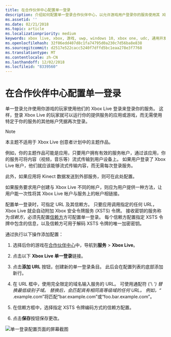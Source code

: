```yaml
---
title: 在合作伙伴中心配置单一登录
description: 介绍如何配置单一登录合作伙伴中心，以允许游戏用户登录你的服务使用其 Xbox Live id。
ms.assetid: ''
ms.date: 02/21/2018
ms.topic: article
ms.localizationpriority: medium
keywords: xbox live, xbox, 游戏, uwp, windows 10, xbox one, udc, 通用开发人员中心, 单一登录
ms.openlocfilehash: 32f06edd407d8c1fa74795d0a230c7d56ba8e838
ms.sourcegitcommit: d2517e522cacc5240f7dffd5bc1eaa278e3f7768
ms.translationtype: MT
ms.contentlocale: zh-CN
ms.lasthandoff: 12/02/2018
ms.locfileid: "8339560"
---
```

# <a name="configure-single-sign-on-in-partner-center"></a>在合作伙伴中心配置单一登录

单一登录允许使用你游戏的玩家使用他们的 Xbox Live 登录来登录你的服务。 这样，登录 Xbox Live 的玩家就可以运行你的提供服务的应用或游戏，而无需使用特定于你的服务的其他帐户凭据再次登录。

> [!NOTE]
> 本主题不适用于 Xbox Live 创意者计划中的主题作品。

例如，你的主题作品可能是应用，只要用户拥有有效的服务帐户，通过该应用，你的服务可将内容（视频，音乐等）流式传输到用户设备上。 如果用户登录了 Xbox Live 帐户，他们就应该能够流式传输内容，而无需每次登录服务。

此外，如果应用将 Kinect 数据发送到外部服务，则可在此处配置。

如果服务要求用户创建与 Xbox Live 不同的帐户，则应为用户提供一种方法，让用户能一次性将其 Xbox Live 帐户与服务上的帐户相链接。

配置单一登录时，可指定 URL 及其信赖方。 只要应用调用指定的任何 URL，Xbox Live 就会自动附加 Xbox 安全令牌服务 (XSTS) 令牌。 接收密钥的服务称为*信赖方*，必须先配置[信赖方](https://developer.microsoft.com/en-US/xboxconfig/relyingparties/index)方可配置单一登录。 每个信赖方配置指定 XSTS 令牌中包含的信息，以及信赖方可用于解码 XSTS 令牌的唯一加密密钥。

通过执行以下操作添加配置：

1. 选择后你的游戏在[合作伙伴中心](https://partner.microsoft.com/dashboard)中，导航到**服务** > **Xbox Live**。

2. 点击以下 **Xbox Live 单一登录**链接。

3. 点击**添加 URL** 按钮，创建新的单一登录条目。 此后会在配置列表的底部添加新行。

4. 在 URL 框中，使用完全限定的域名输入服务的 URL。 可使用通配符 ('\ *') 替换最低级别子域。 替换后，会匹配具有相同高等级域的任何 URL。 例如，“* .example.com”将匹配“bar.example.com”或“foo.bar.example.com”。

5. 在信赖方框中，选择指定 XSTS 令牌编码方式的信赖方配置。

6. 点击**保存**按钮保存更改。

![单一登录配置页面的屏幕截图](../../images/dev-center/single-signon.png)

